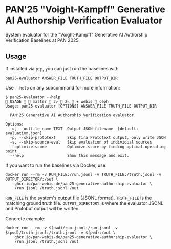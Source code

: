 # PAN'25 "Voight-Kampff" Generative AI Authorship Verification Evaluator

System evaluator for the "Voight-Kampff" Generative AI Authorship Verification Baselines at PAN 2025.

## Usage

If installed via ``pip``, you can just run the baselines with

```
pan25-evaluator ANSWER_FILE TRUTH_FILE OUTPUT_DIR
```

Use `--help` on any subcommand for more information:

```console
$ pan25-evaluator --help                                                                                                                                                          USAGE   master  2✔  2✎  ⎈ webis  ceph 
Usage: pan25-evaluator [OPTIONS] ANSWER_FILE TRUTH_FILE OUTPUT_DIR

  PAN'25 Generative AI Authorship Verification evaluator.

Options:
  -o, --outfile-name TEXT  Output JSON filename  [default: evaluation.json]
  -p, --skip-prototext     Skip Tira Prototext output, only write JSON
  -s, --skip-source-eval   Skip evaluation of individual sources
  --optimize-score         Optimize score by finding optimal operating point
  --help                   Show this message and exit.

```

If you want to run the baselines via Docker, use:

```
docker run --rm -v RUN_FILE:/run.jsonl -v TRUTH_FILE:/truth.jsonl -v OUTPUT_DIRECTORY:/out \
    ghcr.io/pan-webis-de/pan25-generative-authorship-evaluator \
    /run.jsonl /truth.jsonl /out
```

`RUN_FILE` is the system's output file (JSONL format). `TRUTH_FILE` is the matching ground truth file.
`OUTPUT_DIRECTORY` is where the evaluator JSONL and Protobuf output will be written.

Concrete example:

```
docker run --rm -v $(pwd)/run.jsonl:/run.jsonl -v $(pwd)/truth.jsonl:/truth.jsonl -v $(pwd):/out \
    ghcr.io/pan-webis-de/pan25-generative-authorship-evaluator \
    /run.jsonl /truth.jsonl /out
```
